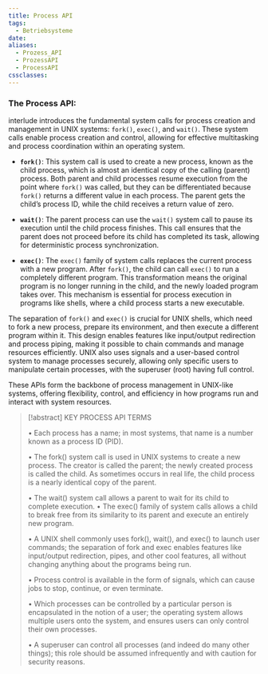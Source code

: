 ```yaml
---
title: Process API
tags:
  - Betriebsysteme
date: 
aliases:
  - Prozess_API
  - ProzessAPI
  - ProcessAPI
cssclasses:
---
```


### The **Process API**:
interlude introduces the fundamental system calls for process creation and management in UNIX systems: `fork()`, `exec()`, and `wait()`. These system calls enable process creation and control, allowing for effective multitasking and process coordination within an operating system.

- **`fork()`**: This system call is used to create a new process, known as the child process, which is almost an identical copy of the calling (parent) process. Both parent and child processes resume execution from the point where `fork()` was called, but they can be differentiated because `fork()` returns a different value in each process. The parent gets the child’s process ID, while the child receives a return value of zero.

- **`wait()`**: The parent process can use the `wait()` system call to pause its execution until the child process finishes. This call ensures that the parent does not proceed before its child has completed its task, allowing for deterministic process synchronization.

- **`exec()`**: The `exec()` family of system calls replaces the current process with a new program. After `fork()`, the child can call `exec()` to run a completely different program. This transformation means the original program is no longer running in the child, and the newly loaded program takes over. This mechanism is essential for process execution in programs like shells, where a child process starts a new executable.

The separation of `fork()` and `exec()` is crucial for UNIX shells, which need to fork a new process, prepare its environment, and then execute a different program within it. This design enables features like input/output redirection and process piping, making it possible to chain commands and manage resources efficiently. UNIX also uses signals and a user-based control system to manage processes securely, allowing only specific users to manipulate certain processes, with the superuser (root) having full control.

These APIs form the backbone of process management in UNIX-like systems, offering flexibility, control, and efficiency in how programs run and interact with system resources.

> [!abstract] KEY PROCESS API TERMS 
> 
> • Each process has a name; in most systems, that name is a number known as a process ID (PID). 
> 
> • The fork() system call is used in UNIX systems to create a new process. The creator is called the parent; the newly created process is called the child. As sometimes occurs in real life, the child process is a nearly identical copy of the parent. 
> 
> • The wait() system call allows a parent to wait for its child to complete execution. • The exec() family of system calls allows a child to break free from its similarity to its parent and execute an entirely new program. 
> 
> • A UNIX shell commonly uses fork(), wait(), and exec() to launch user commands; the separation of fork and exec enables features like input/output redirection, pipes, and other cool features, all without changing anything about the programs being run. 
> 
> • Process control is available in the form of signals, which can cause jobs to stop, continue, or even terminate. 
> 
> • Which processes can be controlled by a particular person is encapsulated in the notion of a user; the operating system allows multiple users onto the system, and ensures users can only control their own processes. 
> 
> • A superuser can control all processes (and indeed do many other things); this role should be assumed infrequently and with caution for security reasons.


